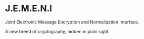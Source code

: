 # J.E.M.E.N.I

Joint Electronic Message Encryption and Normalization Interface.

A new breed of cryptography, hidden in plain sight.
